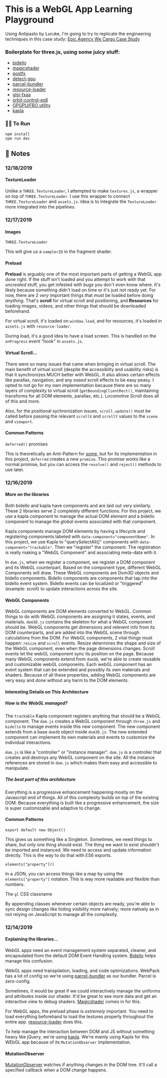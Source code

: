 # This is a WebGL App Learning Playground

Using Antipasto by Luruke, I'm going to try to replicate the engineering techniques in this case study:
[Epic Agency We Cargo Case Study](https://medium.com/epicagency/behind-the-scenes-of-we-cargo-3999f5f559c)

### Boilerplate for three.js, using some juicy stuff:

- [bidello](https://github.com/luruke/bidello)
- [magicshader](https://github.com/luruke/magicshader)
- [postfx](https://medium.com/@luruke/simple-postprocessing-in-three-js-91936ecadfb7)
- [detect-gpu](https://github.com/TimvanScherpenzeel/detect-gpu)
- [parcel-bundler](https://parceljs.org/)
- [resource-loader](https://github.com/englercj/resource-loader)
- [glsl-fxaa](https://github.com/mattdesl/glsl-fxaa)
- [orbit-control-es6](https://github.com/silviopaganini/orbit-controls-es6)
- [GPGPU/FBO utility](https://github.com/luruke/antipasto/blob/master/src/js/utils/fbo.js)
- [kapla](https://github.com/thierrymichel/kapla)


### 🏃‍♀️ To Run

```
npm install
npm run dev
```

## 📝 Notes

### 12/18/2019

#### TextureLoader

Unlike a `THREE.TextureLoader`, I attempted to make `textures.js`, a wrapper on top of `THREE.TextureLoader`. I use this wrapper to connect `THREE.TextureLoader` and `assets.js`. Idea is to integrate the `TextureLoader` more integrated into the pipelines.

### 12/17/2019

#### Images

`THREE.TextureLoader`

This will give us a `sampler2D` in the fragment shader.

#### Preload

**Preload** is arguably one of the most important parts of getting a WebGL app done right. If the stuff isn't loaded and you attempt to work with that _uncreated_ stuff, you get infested with bugs you don't even know where. It's likely because something didn't load on time or it's just not ready yet. For now, there are 2 _very_ important things that must be loaded before doing _anything_. That's **scroll** for virtual scroll and positioning, and **Resources** for loading images, videos, and other things that should be downloaded beforehand.

For virtual scroll, it's loaded on `window.load`, and for resources, it's loaded in `assets.js` with `resource-loader`.

During load, it's a good idea to have a load screen. This is handled on the `onProgress` event "hook" in `assets.js`.

#### Virtual Scroll...

There were so many issues that came when bringing in virtual scroll. The main benefit of virtual scroll (despite the accessiblity and usability risks) is that it synchronizes MUCH better with WebGL. It also allows certain effects like parallax, navigation, and any _eased_ scroll effects to be easy peasy. I opted to not go for my own implementation because there are so many layers of complexity to virtual scroll (`getBoundingClientRect()`, maintaining transforms for all DOM elements, parallax, etc.). Locomotive Scroll does all of this and more. 

Also, for the positional sychronization issues, `scroll.update()` must be called before passing the relevant `scrollX` and `scrollY` values to the `scene` and `viewport`. 

#### Common Patterns

`deferred()` promises

This is theoretically an Anti-Pattern for [some](https://medium.com/@7gravity/javascript-promise-anti-patterns-5dcdcf4bd2b6), but for its implementation in this project, `deferred` creates a new `promise`. This promise works like a normal promise, but you can access the `resolve()` and `reject()` methods to use later.

### 12/16/2019

#### More on the libraries

Both bidello and kapla have components and are laid out very similarly. These 2 libraries serve 2 completely different functions. For this project, we use a kapla component to manage the actual DOM element and a bidello component to manage the _global_ events associated with that component. 

Kapla components manage DOM elements by having a lifecycle and registering components labeled with `data-component="componentName"`. In this project, we use Kapla to "querySelectAll()" components with `data-component="trackable"`. Then we "register" the component. The registration is really making a "WebGL Component" and associating meta-data with it.

In `dom.js`, when we register a component, we register a DOM component and its WebGL counterpart. Based on the component type, different WebGL Components will draw. These WebGL components are Dom3D objects and bidello components. Bidello components are components that tap into the bidello event system. Bidello events can be localized or "triggered" (example: scroll) to update interactions across the site. 

#### WebGL Components

WebGL components are DOM elements converted to WebGL. Common things to do with WebGL components are assigning it states, events, and materials. `dom3D.js` contains the skeleton for what a WebGL component should be. WebGL components get dimensions and relevent info from its DOM counterparts, and are added into the WebGL scene through calculations from the DOM. For WebGL components, 2 vital things must happen: `resize` and `scroll` events.  Resize determines the shape and size of the WebGL component, even when the page dimensions changes. Scroll events let the webGL component sync its position on the page. Because many WebGL components extend from `dom3D`, we're able to create reusable and customizable webGL components. Each webGL component has an event system that can be extended and possibly its own materials and shaders. Because of all these properties, adding WebGL components are very easy and done without any harm to the DOM elements.


#### Interesting Details on This Architecture

##### How is the WebGL managed?

The `trackable` Kapla component registers anything that should be a WebGL component. The `dom.js` creates a WebGL component through `three.js` and `bidello` to manage events inside this new component. The new component extends from a base `dom3D` object inside `dom3D.js`. The new extended component can implement its own materials and events to customize the individual interactions.

`dom.js` is like a "controller" or "instance manager". `dom.js` is a controller that creates and destroys any WebGL component on the site. All the instance references are stored in `dom.js` which makes them easy and accessible to manipulate.

##### The best part of this architecture

Everything is a progressive enhancement happening mostly on the Javascript end of things. All of this complexity builds on top of the existing DOM. Because everything is built like a progressive enhancement, the size is super customizable and adaptive to change.

#### Common Patterns

`export default new Object()`

This gives us something like a Singleton. Sometimes, we need things to share, but only one thing should exist. The thing we want to exist shouldn't be imported and instanced. We need to access and update information directly. This is the way to do that with ES6 exports.

`elements["property"]()`

In a JSON, you can access things like a map by using the `elements["property"]` notation. This is way more readable and flexible than numbers.

The `gl` CSS classname

By appending classes whenever certain objects are ready, you're able to sync design changes like hiding visibility more natively; more natively as in not relying on JavaScript to manage all the complexity.

### 12/14/2019

#### Explaining the libraries...

WebGL apps need an event management system separated, cleaner, and encapsulated from the default DOM Event Handling system. [Bidello](https://github.com/luruke/bidello) helps manage this confusion.

WebGL apps need transpilation, loading, and code optimizations. WebPack has a lot of config so we're using [parcel-bundler](https://parceljs.org/) as our bundler. Parcel is zero-config.

Sometimes, it would be great if we could interactively manage the uniforms and attributes inside our shader. It'd be great to see more data and get an interactive view to debug shaders. [Magicshader](https://github.com/luruke/magicshader) comes in for this.

For WebGL apps, the preload phase is _extremely_ important. You need to load everything beforehand to load the textures properly throughout the entire app. [resource-loader](https://github.com/englercj/resource-loader) does this.

To help manage the interaction between DOM and JS without something heavy like jQuery, we're using [kapla](https://github.com/thierrymichel/kapla). We're mainly using Kapla for this WEbGL app because of its `MutationObserver` implementation.

#### MutationObserver

[MutationObserver](https://developer.mozilla.org/en-US/docs/Web/API/MutationObserver) watches if anything changes in the DOM tree. It'll call a specified callback when a DOM change happens.


